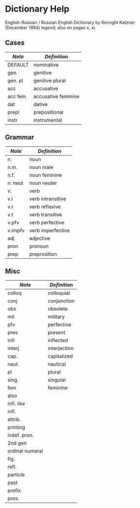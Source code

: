 # Dictionary Help

English-Russian / Russian English Dictionary by Kennght Katzner (December 1994) legend; also on pages x, xi.

## Cases

|*Note* | *Definition* |    
| ------------- | ------------- | 
| DEFAULT | nominative          |
| gen     | genitive            |
| gen. pl | genitive plural     |
| acc     | accusative          |
| acc fem | accusative feminine |
| dat     | dative              |
| prepl   | prepositional       | 
| instr   | instrumental        |

## Grammar

|*Note* | *Definition* |    
| ------------- | ------------- | 
| n.      | noun              |
| n.m.    | noun male         |
| n.f.    | noun feminine     |
| n. neut | noun neuter       |
| v.      | verb              |
| v.i     | verb intransitive |
| v.r     | verb reflexive    |
| v.t     | verb transitive   |
| v.pfv   | verb perfective   |     
| v.impfv | verb imperfective |     
| adj     | adjective         |
| pron    | pronoun           |
| prep    | preprosition      |

## Misc

|*Note* | *Definition* |    
| ------------- | ------------- | 
| colloq           | colloquial  |     
| conj             | conjunction |     
| obs              | obsolete    |     
| mil              | military    |     
| pfv              | perfective  |     
| pres             | present     |     
| infl             | inflected   |     
| interj           | interjection|     
| cap.             | capitalized |  
| naut.            | nautical    |
| pl               | plural      |
| sing.            | singular    |
| fem              | feminine    |
| also             ||          
| infl. like       ||
| infl.            ||
| attrib.          ||
| printing         ||
| indef. pron.     ||
| 2nd gen          ||   
| ordinal numeral  ||    
| fig.             ||    
| refl.            ||    
| particle         ||     
| past             ||     
| prefix           ||     
| pres.            ||

